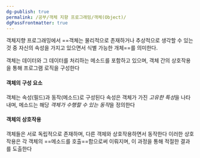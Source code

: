 ```yaml
---
dg-publish: true
permalink: /공부/객체 지향 프로그래밍/객체(Object)/
dgPassFrontmatter: true
---
```

​객체지향 프로그래밍에서 ==객체는 물리적으로 존재하거나 추상적으로 생각할 수 있는 것 중 자신의 속성을 가지고 있으면서 식별 가능한 개체==를 의미한다.

객체는 데이터와 그 데이터를 처리하는 메소드를 포함하고 있으며, 객체 간의 상호작용을 통해 프로그램 로직을 구성한다

#### 객체의 구성 요소

객체는 속성(필드)과 동작(메소드)로 구성된다
속성은 객체가 가진 *고유한 특성*을 나타내며,
메소드는 해당 *객체가 수행할 수 있는 동작*을 정의한다

#### 객체의 상호작용

객체들은 서로 독립적으로 존재하며, 다른 객체와 상호작용하면서 동작한다
이러한 상호작용은 각 객체의 ==메소드를 호출==함으로써 이뤄지며, 이 과정을 통해 적절한 결과를 도출한다
